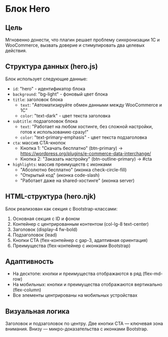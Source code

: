 # Блок Hero

## Цель

Мгновенно донести, что плагин решает проблему синхронизации 1С и WooCommerce, вызвать доверие и стимулировать два целевых действия.

## Структура данных (hero.js)

Блок использует следующие данные:

- `id`: "hero" - идентификатор блока
- `background`: "bg-light" - фоновый цвет блока
- `title`: заголовок блока
  - `text`: "Автоматизируйте обмен данными между WooCommerce и 1С"
  - `color`: "text-dark" - цвет текста заголовка
- `subtitle`: подзаголовок блока
  - `text`: "Работает на любом хостинге, без сложной настройки, готов к использованию сразу!"
  - `color`: "text-primary-emphasis" - цвет текста подзаголовка
- `cta`: массив CTA-кнопок
  - Кнопка 1: "Скачать бесплатно" (btn-primary) → https://wordpress.org/plugins/e-commerce-data-interchange/
  - Кнопка 2: "Заказать настройку" (btn-outline-primary) → #cta
- `highlights`: массив преимуществ с иконками
  - "Абсолютно бесплатно" (иконка check-circle-fill)
  - "Открытый код" (иконка code-slash)
  - "Работает даже на shared-хостинге" (иконка server)

## HTML-структура (hero.njk)

Блок реализован как секция с Bootstrap-классами:

1. Основная секция с ID и фоном
2. Контейнер с центрированным контентом (col-lg-8 text-center)
3. Заголовок (display-4 fw-bold)
4. Подзаголовок (lead)
5. Кнопки CTA (flex-контейнер с gap-3, адаптивная ориентация)
6. Преимущества (flex-контейнер с иконками Bootstrap)

## Адаптивность

- На десктопе: кнопки и преимущества отображаются в ряд (flex-md-row)
- На мобильных: кнопки и преимущества отображаются вертикально (flex-column)
- Все элементы центрированы на мобильных устройствах

## Визуальная логика

Заголовок и подзаголовок по центру. Две кнопки CTA — ключевая зона внимания. Внизу — микро-доказательства с иконками Bootstrap.